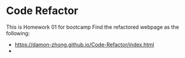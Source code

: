 # Code Refactor
This is Homework 01 for bootcamp
Find the refactored webpage as the following:
- https://damon-zhong.github.io/Code-Refactor/index.html
- 
